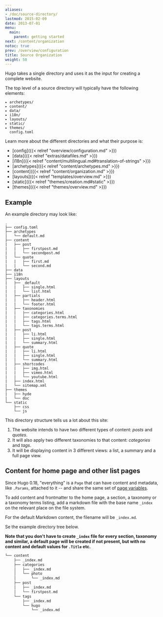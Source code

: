 ```yaml
---
aliases:
- /doc/source-directory/
lastmod: 2015-02-09
date: 2013-07-01
menu:
  main:
    parent: getting started
next: /content/organization
notoc: true
prev: /overview/configuration
title: Source Organization
weight: 50
---
```


Hugo takes a single directory and uses it as the input for creating a complete
website.


The top level of a source directory will typically have the following elements:

    ▸ archetypes/
    ▸ content/
    ▸ data/
    ▸ i18n/
    ▸ layouts/
    ▸ static/
    ▸ themes/
      config.toml

Learn more about the different directories and what their purpose is:

* [config]({{< relref "overview/configuration.md" >}})
* [data]({{< relref "extras/datafiles.md" >}})
* [i18n]({{< relref "content/multilingual.md#translation-of-strings" >}})
* [archetypes]({{< relref "content/archetypes.md" >}})
* [content]({{< relref "content/organization.md" >}})
* [layouts]({{< relref "templates/overview.md" >}})
* [static]({{< relref "themes/creation.md#static" >}})
* [themes]({{< relref "themes/overview.md" >}})


## Example

An example directory may look like:

    .
    ├── config.toml
    ├── archetypes
    |   └── default.md
    ├── content
    |   ├── post
    |   |   ├── firstpost.md
    |   |   └── secondpost.md
    |   └── quote
    |   |   ├── first.md
    |   |   └── second.md
    ├── data
    ├── i18n
    ├── layouts
    |   ├── _default
    |   |   ├── single.html
    |   |   └── list.html
    |   ├── partials
    |   |   ├── header.html
    |   |   └── footer.html
    |   ├── taxonomies
    |   |   ├── categories.html
    |   |   ├── categories.terms.html
    |   |   ├── tags.html
    |   |   └── tags.terms.html
    |   ├── post
    |   |   ├── li.html
    |   |   ├── single.html
    |   |   └── summary.html
    |   ├── quote
    |   |   ├── li.html
    |   |   ├── single.html
    |   |   └── summary.html
    |   ├── shortcodes
    |   |   ├── img.html
    |   |   ├── vimeo.html
    |   |   └── youtube.html
    |   ├── index.html
    |   └── sitemap.xml
    ├── themes
    |   ├── hyde
    |   └── doc
    └── static
        ├── css
        └── js

This directory structure tells us a lot about this site:

1. The website intends to have two different types of content: *posts* and *quotes*.
2. It will also apply two different taxonomies to that content: *categories* and *tags*.
3. It will be displaying content in 3 different views: a list, a summary and a full page view.

## Content for home page and other list pages

Since Hugo 0.18, "everything" is a `Page` that can have content and metadata, like `.Params`, attached to it -- and share the same set of [page variables](/templates/variables/).

To add content and frontmatter to the home page, a section, a taxonomy or a taxonomy terms listing, add a markdown file with the base name `_index` on the relevant place on the file system.

For the default Markdown content, the filename will be `_index.md`. 

Se the example directory tree below. 

**Note that you don't have to create `_index` file for every section, taxonomy and similar, a default page will be created if not present, but with no content and default values for `.Title` etc.**

```bash
└── content
    ├── _index.md
    ├── categories
    │   ├── _index.md
    │   └── photo
    │       └── _index.md
    ├── post
    │   ├── _index.md
    │   └── firstpost.md
    └── tags
        ├── _index.md
        └── hugo
            └── _index.md
```
  
